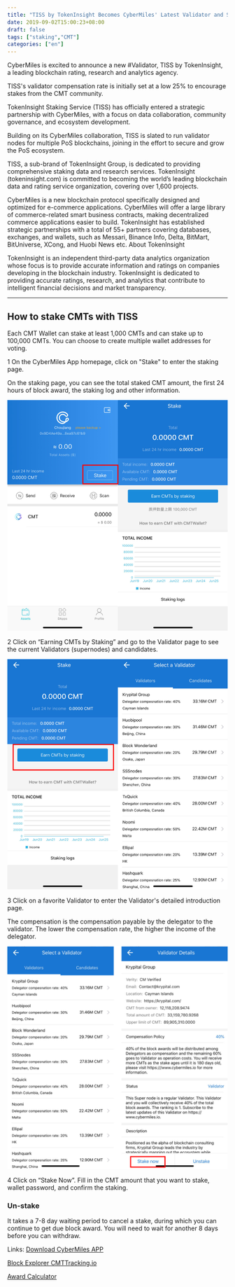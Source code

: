 ```yaml
---
title: "TISS by TokenInsight Becomes CyberMiles' Latest Validator and Startegic Partner"
date: 2019-09-02T15:00:23+08:00
draft: false
tags: ["staking","CMT"] 
categories: ["en"] 
---
```


CyberMiles is excited to announce a new #Validator, TISS by TokenInsight, a leading blockchain rating, research and analytics agency.

TISS's validator compensation rate is initially set at a low 25% to encourage stakes from the CMT community.

TokenInsight Staking Service (TISS) has officially entered a strategic partnership with CyberMiles, with a focus on data collaboration, community governance, and ecosystem development.

Building on its CyberMiles collaboration, TISS is slated to run validator nodes for multiple PoS blockchains, joining in the effort to secure and grow the PoS ecosystem.

TISS, a sub-brand of TokenInsight Group, is dedicated to providing comprehensive staking data and research services. TokenInsight (tokeninsight.com) is committed to becoming the world’s leading blockchain data and rating service organization, covering over 1,600 projects.

CyberMiles is a new blockchain protocol specifically designed and optimized for e-commerce applications. CyberMiles will offer a large library of commerce-related smart business contracts, making decentralized commerce applications easier to build.
TokenInsight has established strategic partnerships with a total of 55+ partners covering databases, exchanges, and wallets, such as Messari, Binance Info, Delta, BitMart, BitUniverse, XCong, and Huobi News etc.
About TokenInsight

TokenInsight is an independent third-party data analytics organization whose focus is to provide accurate information and ratings on companies developing in the blockchain industry. TokenInsight is dedicated to providing accurate ratings, research, and analytics that contribute to intelligent financial decisions and market transparency.


-----------------------------------------------------------------------------------------------------------------------------------

## How to stake CMTs with TISS

Each CMT Wallet can stake at least 1,000 CMTs and can stake up to 100,000 CMTs. You can choose to create multiple wallet addresses for voting.

1 On the CyberMiles App homepage, click on "Stake" to enter the staking page.

On the staking page, you can see the total staked CMT amount, the first 24 hours of block award, the staking log and other information.

![](/images/20190625-CMT-staking-tutorial-04.png)

2 Click on “Earning CMTs by Staking” and go to the Validator page to see the current Validators (supernodes) and candidates.

![](/images/20190625-CMT-staking-tutorial-05.png)

3 Click on a favorite Validator to enter the Validator's detailed introduction page.

The compensation is the compensation payable by the delegator to the validator. The lower the compensation rate, the higher the income of the delegator.

![](/images/20190625-CMT-staking-tutorial-06.png)

4 Click on “Stake Now”. Fill in the CMT amount that you want to stake, wallet password, and confirm the staking.

### Un-stake

It takes a 7-8 day waiting period to cancel a stake, during which you can continue to get due block award. You will need to wait for another 8 days before you can withdraw.




Links:
[Download CyberMiles APP](http://onelink.to/v248ze)

[Block Explorer CMTTracking.io](https://www.cmttracking.io/)

[Award Calculator](https://www.cmttracking.io/nodes)


